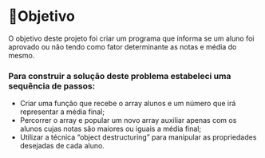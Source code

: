 # 🧶Objetivo
<p>O objetivo deste projeto foi criar um programa que informa se um aluno foi aprovado ou não tendo como fator determinante as notas e média do mesmo.</p><h3>Para construir a solução deste problema estabeleci uma sequência de passos:</h3>
<ul>
<li>Criar uma função que recebe o array alunos e um número que irá representar a média final;</li>
<li>Percorrer o array e popular um novo array auxiliar apenas com os alunos cujas notas são maiores ou iguais a média final;</li>
<li>Utilizar a técnica “object destructuring” para manipular as propriedades desejadas de cada aluno.</li>
</ul>
